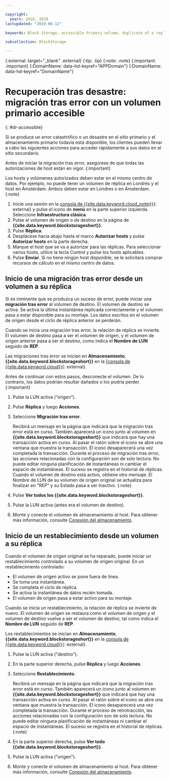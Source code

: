 ```yaml
---

copyright:
  years: 2018, 2019
lastupdated: "2019-06-12"

keywords: Block Storage, accessible Primary volume, duplicate of a replica volume, Disaster Recovery, volume duplication, replication, failover, failback

subcollection: BlockStorage

---
```

{:external: target="_blank" .external}
{:tip: .tip}
{:note: .note}
{:important: .important}
{:DomainName: data-hd-keyref="APPDomain"}
{:DomainName: data-hd-keyref="DomainName"}

# Recuperación tras desastre: migración tras error con un volumen primario accesible
{: #dr-accessible}

Si se produce un error catastrófico o un desastre en el sitio primario y el almacenamiento primario todavía está disponible, los clientes pueden llevar a cabo las siguientes acciones para acceder rápidamente a sus datos en el sitio secundario.

Antes de iniciar la migración tras error, asegúrese de que todas las autorizaciones de host están en vigor.
{:important}

Los hosts y volúmenes autorizados deben estar en el mismo centro de datos. Por ejemplo, no puede tener un volumen de réplica en Londres y el host en Ámsterdam. Ambos deben estar en Londres o en Ámsterdam.
{:note}

1. Inicie una sesión en la [consola de {{site.data.keyword.cloud_notm}}](https://{DomainName}/){: external} y pulse el icono de **menú** en la parte superior izquierda. Seleccione **Infraestructura clásica**.
2. Pulse el volumen de origen o de destino en la página de **{{site.data.keyword.blockstorageshort}}**.
3. Pulse **Réplica**.
4. Desplácese hacia abajo hasta el marco **Autorizar hosts** y pulse **Autorizar hosts** en la parte derecha.
5. Marque el host que se va a autorizar para las réplicas. Para seleccionar varios hosts, utilice la tecla Control y pulse los hosts aplicables.
6. Pulse **Enviar**. Si no tiene ningún host disponible, se le solicitará comprar recursos de cálculo en el mismo centro de datos.


## Inicio de una migración tras error desde un volumen a su réplica

Si es inminente que se produzca un suceso de error, puede iniciar una **migración tras error** al volumen de destino. El volumen de destino se activa. Se activa la última instantánea replicada correctamente y el volumen pasa a estar disponible para su montaje. Los datos escritos en el volumen de origen desde el ciclo de réplica anterior se perderán.

Cuando se inicia una migración tras error, la relación de réplica se invierte. El volumen de destino pasa a ser el volumen de origen, y el volumen de origen anterior pasa a ser el destino, como indica el **Nombre de LUN** seguido de **REP**.

Las migraciones tras error se inician en **Almacenamiento**, **{{site.data.keyword.blockstorageshort}}** en la [[consola de {{site.data.keyword.cloud}}](https://{DomainName}/classic){: external}.

Antes de continuar con estos pasos, desconecte el volumen. De lo contrario, los datos podrían resultar dañados o los podría perder.
{:important}

1. Pulse la LUN activa (“origen”).
2. Pulse **Réplica** y luego **Acciones**.
3. Seleccione **Migración tras error**.

   Recibirá un mensaje en la página que indicará que la migración tras error está en curso. También aparecerá un icono junto al volumen en **{{site.data.keyword.blockstorageshort}}** que indicará que hay una transacción activa en curso. Al pasar el ratón sobre el icono se abre una ventana que muestra la transacción. El icono desaparecerá una vez completada la transacción. Durante el proceso de migración tras error, las acciones relacionadas con la configuración son de solo lectura. No puede editar ninguna planificación de instantáneas ni cambiar el espacio de instantáneas. El suceso se registra en el historial de réplicas.<br/> Cuando el volumen de destino está activo, obtiene otro mensaje. El Nombre de LUN de su volumen de origen original se actualiza para finalizar en "REP" y su Estado pasa a ser Inactivo.
   {:note}
4. Pulse **Ver todos los {{site.data.keyword.blockstorageshort}}**.
5. Pulse la LUN activa (antes era el volumen de destino).
6. Monte y conecte el volumen de almacenamiento al host. Para obtener más información, consulte [Conexión del almacenamiento](/docs/infrastructure/BlockStorage?topic=BlockStorage-orderingthroughConsole#mountingnewLUN).


## Inicio de un restablecimiento desde un volumen a su réplica

Cuando el volumen de origen original se ha reparado, puede iniciar un restablecimiento controlado a su volumen de origen original. En un restablecimiento controlado:

- El volumen de origen activo se pone fuera de línea.
- Se toma una instantánea.
- Se completa el ciclo de réplica.
- Se activa la instantánea de datos recién tomada.
- El volumen de origen pasa a estar activo para su montaje.

Cuando se inicia un restablecimiento, la relación de réplica se invierte de nuevo. El volumen de origen se restaura como el volumen de origen y el volumen de destino vuelve a ser el volumen de destino, tal como indica el **Nombre de LUN** seguido de **REP**.

Los restablecimientos se inician en **Almacenamiento**, **{{site.data.keyword.blockstorageshort}}** en la [consola de {{site.data.keyword.cloud}}](https://{DomainName}/classic){: external}.

1. Pulse la LUN activa ("destino").
2. En la parte superior derecha, pulse **Réplica** y luego **Acciones**.
3. Seleccione **Restablecimiento**.

   Recibirá un mensaje en la página que indicará que la migración tras error está en curso. También aparecerá un icono junto al volumen en **{{site.data.keyword.blockstorageshort}}** que indicará que hay una transacción activa en curso. Al pasar el ratón sobre el icono se abre una ventana que muestra la transacción. El icono desaparecerá una vez completada la transacción. Durante el proceso de retrotracción, las acciones relacionadas con la configuración son de solo lectura. No puede editar ninguna planificación de instantáneas ni cambiar el espacio de instantáneas. El suceso se registra en el historial de réplicas.
   {:note}
4. En la parte superior derecha, pulse **Ver todo {{site.data.keyword.blockstorageshort}}**.
5. Pulse la LUN activa ("origen").
6. Monte y conecte el volumen de almacenamiento al host. Para obtener más información, consulte [Conexión del almacenamiento](/docs/infrastructure/BlockStorage?topic=BlockStorage-orderingthroughConsole#mountingnewLUN).
